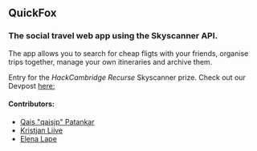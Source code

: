 ## QuickFox
### The social travel web app using the Skyscanner API.

The app allows you to search for cheap fligts with your friends, organise trips together, manage your own itineraries and archive them.

Entry for the _HackCambridge Recurse_ Skyscanner prize. Check out our Devpost [here:](https://devpost.com/software/quickfox-cms7ar)

#### Contributors:
* [Qais "qaisjp" Patankar](http://github.com/qaisjp)
* [Kristjan Liive](http://github.com/wpkel)
* [Elena Lape](http://github.com/pecoraa)


